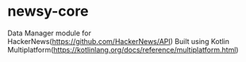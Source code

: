 # newsy-core

Data Manager module for HackerNews(https://github.com/HackerNews/API)
Built using Kotlin Multiplatform(https://kotlinlang.org/docs/reference/multiplatform.html)
